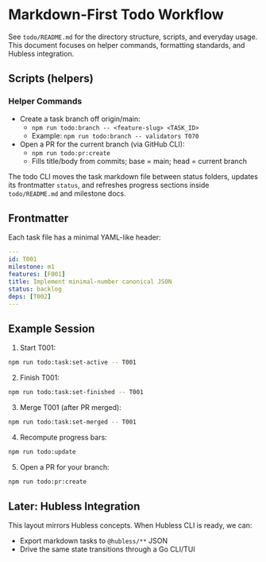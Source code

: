 # Markdown-First Todo Workflow

See `todo/README.md` for the directory structure, scripts, and everyday usage. This document focuses on helper commands, formatting standards, and Hubless integration.

## Scripts (helpers)

### Helper Commands

- Create a task branch off origin/main:
  - `npm run todo:branch -- <feature-slug> <TASK_ID>`
  - Example: `npm run todo:branch -- validators T070`
- Open a PR for the current branch (via GitHub CLI):
  - `npm run todo:pr:create`
  - Fills title/body from commits; base = main; head = current branch

The todo CLI moves the task markdown file between status folders, updates its frontmatter `status`, and refreshes progress sections inside `todo/README.md` and milestone docs.

## Frontmatter

Each task file has a minimal YAML-like header:

```yaml
---
id: T001
milestone: m1
features: [F001]
title: Implement minimal-number canonical JSON
status: backlog
deps: [T002]
---
```

## Example Session

1) Start T001:
```bash
npm run todo:task:set-active -- T001
```
2) Finish T001:
```bash
npm run todo:task:set-finished -- T001
```
3) Merge T001 (after PR merged):
```bash
npm run todo:task:set-merged -- T001
```
4) Recompute progress bars:
```bash
npm run todo:update
```

5) Open a PR for your branch:
```bash
npm run todo:pr:create
```

## Later: Hubless Integration

This layout mirrors Hubless concepts. When Hubless CLI is ready, we can:
- Export markdown tasks to `@hubless/**` JSON
- Drive the same state transitions through a Go CLI/TUI
